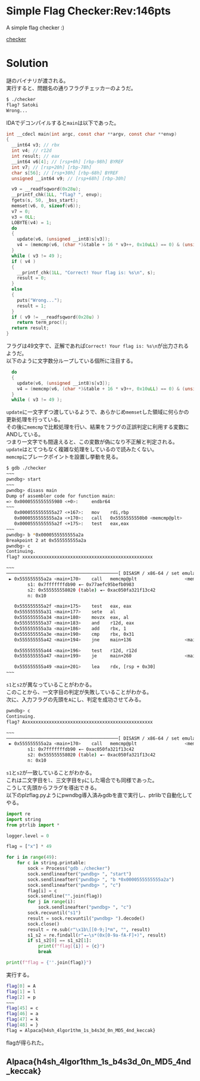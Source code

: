 # Simple Flag Checker:Rev:146pts
A simple flag checker :)  

[checker](checker)  

# Solution
謎のバイナリが渡される。  
実行すると、問題名の通りフラグチェッカーのようだ。  
```bash
$ ./checker
flag? Satoki
Wrong...
```
IDAでデコンパイルすると`main`は以下であった。  
```c
int __cdecl main(int argc, const char **argv, const char **envp)
{
  __int64 v3; // rbx
  int v4; // r12d
  int result; // eax
  __int64 v6[4]; // [rsp+0h] [rbp-98h] BYREF
  int v7; // [rsp+20h] [rbp-78h]
  char s[56]; // [rsp+30h] [rbp-68h] BYREF
  unsigned __int64 v9; // [rsp+68h] [rbp-30h]

  v9 = __readfsqword(0x28u);
  __printf_chk(1LL, "flag? ", envp);
  fgets(s, 50, _bss_start);
  memset(v6, 0, sizeof(v6));
  v7 = 0;
  v3 = 0LL;
  LOBYTE(v4) = 1;
  do
  {
    update(v6, (unsigned __int8)s[v3]);
    v4 = (memcmp(v6, (char *)&table + 16 * v3++, 0x10uLL) == 0) & (unsigned __int8)v4;
  }
  while ( v3 != 49 );
  if ( v4 )
  {
    __printf_chk(1LL, "Correct! Your flag is: %s\n", s);
    result = 0;
  }
  else
  {
    puts("Wrong...");
    result = 1;
  }
  if ( v9 != __readfsqword(0x28u) )
    return term_proc();
  return result;
}
```
フラグは49文字で、正解であれば`Correct! Your flag is: %s\n`が出力されるようだ。  
以下のように文字数分ループしている個所に注目する。  
```c
  do
  {
    update(v6, (unsigned __int8)s[v3]);
    v4 = (memcmp(v6, (char *)&table + 16 * v3++, 0x10uLL) == 0) & (unsigned __int8)v4;
  }
  while ( v3 != 49 );
```
`update`に一文字ずつ渡しているようで、あらかじめ`memset`した領域に何らかの更新処理を行っている。  
その後に`memcmp`で比較処理を行い、結果をフラグの正誤判定に利用する変数にANDしている。  
つまり一文字でも間違えると、この変数が偽になり不正解と判定される。  
`update`はとてつもなく複雑な処理をしているので読みたくない。  
`memcmp`にブレークポイントを設置し挙動を見る。  
```bash
$ gdb ./checker
~~~
pwndbg> start
~~~
pwndbg> disass main
Dump of assembler code for function main:
=> 0x0000555555555980 <+0>:     endbr64
~~~
   0x0000555555555a27 <+167>:   mov    rdi,rbp
   0x0000555555555a2a <+170>:   call   0x5555555550b0 <memcmp@plt>
   0x0000555555555a2f <+175>:   test   eax,eax
~~~
pwndbg> b *0x0000555555555a2a
Breakpoint 2 at 0x555555555a2a
pwndbg> c
Continuing.
flag? xxxxxxxxxxxxxxxxxxxxxxxxxxxxxxxxxxxxxxxxxxxxxxxxx

~~~
──────────────────────────────────────────[ DISASM / x86-64 / set emulate on ]──────────────────────────────────────────
 ► 0x555555555a2a <main+170>    call   memcmp@plt                  <memcmp@plt>
        s1: 0x7fffffffdb90 ◂— 0x77aefc95befb0983
        s2: 0x555555558020 (table) ◂— 0xac050fa321f13c42
        n: 0x10

   0x555555555a2f <main+175>    test   eax, eax
   0x555555555a31 <main+177>    sete   al
   0x555555555a34 <main+180>    movzx  eax, al
   0x555555555a37 <main+183>    and    r12d, eax
   0x555555555a3a <main+186>    add    rbx, 1
   0x555555555a3e <main+190>    cmp    rbx, 0x31
   0x555555555a42 <main+194>    jne    main+136                    <main+136>

   0x555555555a44 <main+196>    test   r12d, r12d
   0x555555555a47 <main+199>    je     main+260                    <main+260>

   0x555555555a49 <main+201>    lea    rdx, [rsp + 0x30]
~~~
```
`s1`と`s2`が異なっていることがわかる。  
このことから、一文字目の判定が失敗していることがわかる。  
次に、入力フラグの先頭を`A`にし、判定を成功させてみる。  
```bash
pwndbg> c
Continuing.
flag? Axxxxxxxxxxxxxxxxxxxxxxxxxxxxxxxxxxxxxxxxxxxxxxxx

~~~
──────────────────────────────────────────[ DISASM / x86-64 / set emulate on ]──────────────────────────────────────────
 ► 0x555555555a2a <main+170>    call   memcmp@plt                  <memcmp@plt>
        s1: 0x7fffffffdb90 ◂— 0xac050fa321f13c42
        s2: 0x555555558020 (table) ◂— 0xac050fa321f13c42
        n: 0x10

```
`s1`と`s2`が一致していることがわかる。  
これは二文字目を`l`、三文字目を`p`にした場合でも同様であった。  
こうして先頭からフラグを導出できる。  
以下のplzflag.pyようにpwndbg導入済みgdbを直で実行し、ptrlibで自動化してやる。  
```python
import re
import string
from ptrlib import *

logger.level = 0

flag = ["x"] * 49

for i in range(49):
    for c in string.printable:
        sock = Process("gdb ./checker")
        sock.sendlineafter("pwndbg> ", "start")
        sock.sendlineafter("pwndbg> ", "b *0x0000555555555a2a")
        sock.sendlineafter("pwndbg> ", "c")
        flag[i] = c
        sock.sendline("".join(flag))
        for j in range(i):
            sock.sendlineafter("pwndbg> ", "c")
        sock.recvuntil("s1")
        result = sock.recvuntil("pwndbg> ").decode()
        sock.close()
        result = re.sub(r"\x1b\[[0-9;]*m", "", result)
        s1_s2 = re.findall(r"◂—\s*(0x[0-9a-fA-F]+)", result)
        if s1_s2[0] == s1_s2[1]:
            print(f"flag[{i}] = {c}")
            break

print(f"flag = {''.join(flag)}")
```
実行する。  
```bash
flag[0] = A
flag[1] = l
flag[2] = p
~~~
flag[45] = c
flag[46] = a
flag[47] = k
flag[48] = }
flag = Alpaca{h4sh_4lgor1thm_1s_b4s3d_0n_MD5_4nd_keccak}
```
flagが得られた。  

## Alpaca{h4sh_4lgor1thm_1s_b4s3d_0n_MD5_4nd_keccak}